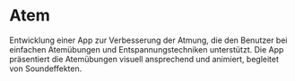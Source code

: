 # Atem
Entwicklung einer App zur Verbesserung der Atmung, die den Benutzer bei einfachen Atemübungen und Entspannungstechniken unterstützt. Die App präsentiert die Atemübungen visuell ansprechend und animiert, begleitet von Soundeffekten. 


